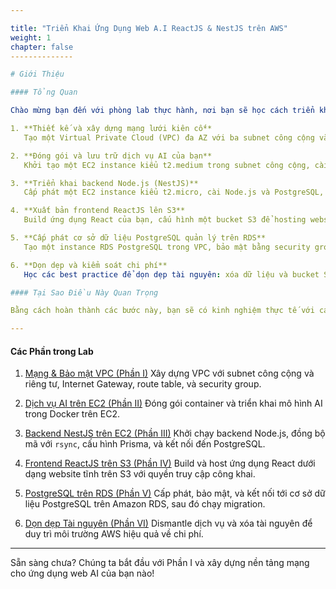 ```yaml
---

title: "Triển Khai Ứng Dụng Web A.I ReactJS & NestJS trên AWS"
weight: 1
chapter: false
--------------

# Giới Thiệu

#### Tổng Quan

Chào mừng bạn đến với phòng lab thực hành, nơi bạn sẽ học cách triển khai một ứng dụng web AI đầy đủ chức năng, có tính khả dụng cao và bảo mật trên AWS. Trong quá trình thực hành này, bạn sẽ:

1. **Thiết kế và xây dựng mạng lưới kiên cố**
   Tạo một Virtual Private Cloud (VPC) đa AZ với ba subnet công cộng và một subnet riêng. Bạn sẽ đính kèm một Internet Gateway, định nghĩa các bảng định tuyến tùy chỉnh, và chặn lưu lượng với security group—xây nền tảng cho cả tài nguyên công cộng và riêng tư.

2. **Đóng gói và lưu trữ dịch vụ AI của bạn**
   Khởi tạo một EC2 instance kiểu t2.medium trong subnet công cộng, cài Docker, clone repo mã AI của bạn, và khởi chạy mô hình AI bên trong container. Bạn sẽ kiểm tra kết nối bên ngoài và tích hợp endpoint AI vào backend.

3. **Triển khai backend Node.js (NestJS)**
   Cấp phát một EC2 instance kiểu t2.micro, cài Node.js và PostgreSQL, đồng bộ mã qua `rsync`, cấu hình Prisma cho migration cơ sở dữ liệu, và chạy backend ở chế độ production. Bạn sẽ học cách kết nối bảo mật đến cả dịch vụ AI container và cơ sở dữ liệu.

4. **Xuất bản frontend ReactJS lên S3**
   Build ứng dụng React của bạn, cấu hình một bucket S3 để hosting website tĩnh, áp dụng chính sách bucket cho phép public read, và tải file build lên. Frontend của bạn sẽ phục vụ giao diện người dùng, lấy dữ liệu động từ GraphQL API của NestJS.

5. **Cấp phát cơ sở dữ liệu PostgreSQL quản lý trên RDS**
   Tạo một instance RDS PostgreSQL trong VPC, bảo mật bằng security group riêng biệt, và kết nối qua pgAdmin. Bạn sẽ thực thi Prisma migrations để khởi tạo schema và seed data, minh họa cách tích hợp dịch vụ database quản lý vào stack.

6. **Dọn dẹp và kiểm soát chi phí**
   Học các best practice để dọn dẹp tài nguyên: xóa dữ liệu và bucket S3, terminate EC2 instances, và xóa instance RDS để tránh phát sinh chi phí liên tục.

#### Tại Sao Điều Này Quan Trọng

Bằng cách hoàn thành các bước này, bạn sẽ có kinh nghiệm thực tế với các dịch vụ AWS cốt lõi—VPC, EC2, S3, và RDS—và tận mắt chứng kiến cách chúng tích hợp để hỗ trợ ứng dụng web AI hiện đại. Bạn sẽ trở nên thành thạo với khái niệm infrastructure as code, điều phối container với Docker, mạng bảo mật, và quy trình làm việc với database quản lý. Phòng lab này không chỉ trang bị cho bạn những artifact có thể triển khai, mà còn truyền cho bạn best practice về bảo mật, tính khả dụng cao, và quản lý chi phí trên cloud.

---
```


#### Các Phần trong Lab

1. [Mạng & Bảo mật VPC (Phần I)](1-VPC-networking/)
   Xây dựng VPC với subnet công cộng và riêng tư, Internet Gateway, route table, và security group.

2. [Dịch vụ AI trên EC2 (Phần II)](2-ai-on-ec2/)
   Đóng gói container và triển khai mô hình AI trong Docker trên EC2.

3. [Backend NestJS trên EC2 (Phần III)](3-backend-NestJS-on-ec2/)
   Khởi chạy backend Node.js, đồng bộ mã với `rsync`, cấu hình Prisma, và kết nối đến PostgreSQL.

4. [Frontend ReactJS trên S3 (Phần IV)](4-frontend-ReactJS-on-s3/)
   Build và host ứng dụng React dưới dạng website tĩnh trên S3 với quyền truy cập công khai.

5. [PostgreSQL trên RDS (Phần V)](5-postgresql-on-rds/)
   Cấp phát, bảo mật, và kết nối tới cơ sở dữ liệu PostgreSQL trên Amazon RDS, sau đó chạy migration.

6. [Dọn dẹp Tài nguyên (Phần VI)](6-cleanup/)
   Dismantle dịch vụ và xóa tài nguyên để duy trì môi trường AWS hiệu quả về chi phí.

---

Sẵn sàng chưa? Chúng ta bắt đầu với Phần I và xây dựng nền tảng mạng cho ứng dụng web AI của bạn nào!
